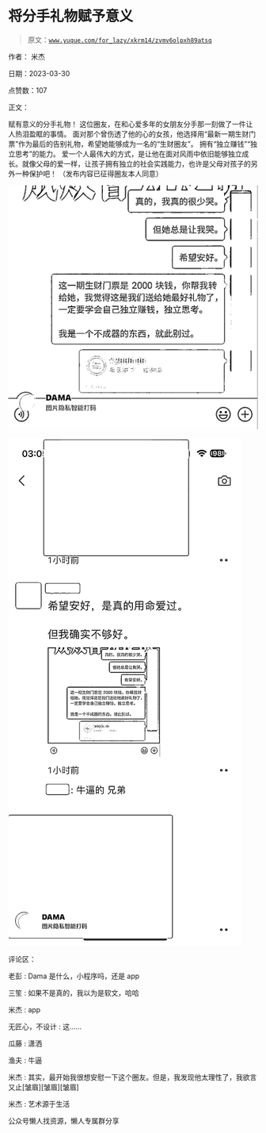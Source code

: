 # 将分手礼物赋予意义

> 原文：[`www.yuque.com/for_lazy/xkrm14/zvmv6olpxh89atsq`](https://www.yuque.com/for_lazy/xkrm14/zvmv6olpxh89atsq)

作者： 米杰

日期：2023-03-30

点赞数：107

正文：

赋有意义的分手礼物！ 这位圈友，在和心爱多年的女朋友分手那一刻做了一件让人热泪盈眶的事情。 面对那个曾伤透了他的心的女孩，他选择用“最新一期生财门票”作为最后的告别礼物，希望她能够成为一名的“生财圈友”。 拥有“独立赚钱”“独立思考”的能力。 爱一个人最伟大的方式，是让他在面对风雨中依旧能够独立成长。就像父母的爱一样，让孩子拥有独立的社会实践能力，也许是父母对孩子的另外一种保护吧！ （发布内容已征得圈友本人同意）

![](img/5991784d007bd7bcce5795b4565a59a3.png)

![](img/48f7bb3cdc25a37e103c7f66e5d6de2a.png)

评论区：

老彭 : Dama 是什么，小程序吗，还是 app

三笙 : 如果不是真的，我以为是软文，哈哈

米杰 : app

无匠心，不设计 : 这……

瓜藤 : 潇洒

渔夫 : 牛逼

米杰 : 其实，最开始我很想安慰一下这个圈友。但是，我发现他太理性了，我欲言又止[皱眉][皱眉][皱眉]

米杰 : 艺术源于生活

公众号懒人找资源，懒人专属群分享

